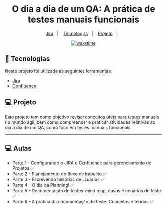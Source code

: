 <h1 align="center">
  O dia a dia de um QA: A prática de testes manuais funcionais
</h1>

<p align="center">
  <a href="https://www.atlassian.com/br/software/jira">Jira</a>&nbsp;&nbsp;&nbsp;|&nbsp;&nbsp;&nbsp;
  <a href="#-tecnologias">Tecnologias</a>&nbsp;&nbsp;&nbsp;|&nbsp;&nbsp;&nbsp;
  <a href="#-projeto">Projeto</a>&nbsp;&nbsp;&nbsp;|&nbsp;&nbsp;&nbsp;
</p>

<p align="center">
<a href="https://wakatime.com/badge/user/68660678-6b86-4b78-98df-f5f41a37e1bc/project/fcc84081-d8e8-4d93-a8e2-739f89491c6a"><img src="https://wakatime.com/badge/user/68660678-6b86-4b78-98df-f5f41a37e1bc/project/fcc84081-d8e8-4d93-a8e2-739f89491c6a.svg" alt="wakatime"></a>
</p>

## 🚀 Tecnologias

Neste projeto foi utilizada as seguintes ferramentas:

- [Jira](https://www.atlassian.com/br/software/jira)
- [Confluence](https://www.atlassian.com/br/software/jira)


## 💻 Projeto

Este projeto tem como objetivo revisar conceitos úteis para testes manuais no mundo ágil, bem como compreender e praticar atividades relativas ao dia a dia de um QA, como foco em testes manuais funcionais.

---

## 💻 Aulas

- Parte 1 - Configurando o JIRA e Confluence para gerenciamento de Projetos ✅
- Parte 2 - Planejamento do fluxo de trabalho ✅
- Parte 3 - Escrevendo histórias de usuários ✅
- Parte 4 - O dia da Planning! ✅
- Parte 5 - Documentação de testes: mind map, casos e cenários de teste ✅
- Parte 6 - A prática da documentação de teste: Conceitos e teorias ✅
